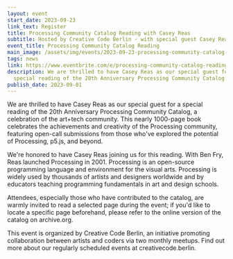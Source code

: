 ```yaml
---
layout: event
start_date: 2023-09-23
link_text: Register
title: Processing Community Catalog Reading with Casey Reas
subtitle: Hosted by Creative Code Berlin - with special guest Casey Reas
event_title: Processing Community Catalog Reading
main_image: /assets/img/events/2023-09-23-processing-community-catalog-reading/eventbrite-casey-reas.jpeg
tags: news
link: https://www.eventbrite.com/e/processing-community-catalog-reading-hosted-by-creative-code-berlin-with-special-guest-casey-reas-tickets-715281284577
description: We are thrilled to have Casey Reas as our special guest for a
  special reading of the 20th Anniversary Processing Community Catalog.
publish_date: 2023-09-01
---
```

We are thrilled to have Casey Reas as our special guest for a special reading of the 20th Anniversary Processing Community Catalog, a celebration of the art+tech community. This nearly 1000-page book celebrates the achievements and creativity of the Processing community, featuring open-call submissions from those who've explored the potential of Processing, p5.js, and beyond.

We're honored to have Casey Reas joining us for this reading. With Ben Fry, Reas launched Processing in 2001. Processing is an open-source programming language and environment for the visual arts. Processing is widely used by thousands of artists and designers worldwide and by educators teaching programming fundamentals in art and design schools.

Attendees, especially those who have contributed to the catalog, are warmly invited to read a selected page during the event; if you'd like to locate a specific page beforehand, please refer to the online version of the catalog on archive.org.

This event is organized by Creative Code Berlin, an initiative promoting collaboration between artists and coders via two monthly meetups. Find out more about our regularly scheduled events at creativecode.berlin.
